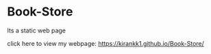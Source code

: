 # Book-Store
Its a static web page 

click here to view my webpage:
https://kirankk1.github.io/Book-Store/
